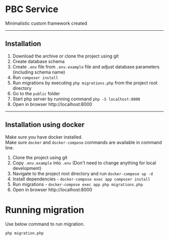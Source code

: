 # PBC Service
Minimalistic custom framework created

----
## Installation

1. Download the archive or clone the project using git
2. Create database schema
3. Create `.env` file from `.env.example` file and adjust database parameters (including schema name)
4. Run `composer install`
5. Run migrations by executing `php migrations.php` from the project root directory
6. Go to the `public` folder
7. Start php server by running command `php -S localhost:8000`
8. Open in browser http://localhost:8000

------
## Installation using docker
Make sure you have docker installed. <br>
Make sure `docker` and `docker-compose` commands are available in command line.

1. Clone the project using git
2. Copy `.env.example` into `.env` (Don't need to change anything for local development)
3. Navigate to the project root directory and run `docker-compose up -d`
4. Install dependencies - `docker-compose exec app composer install`
5. Run migrations - `docker-compose exec app php migrations.php`
6. Open in browser http://localhost:8000

# Running migration
Use below command to run migration.
```bash
php migration.php
```
